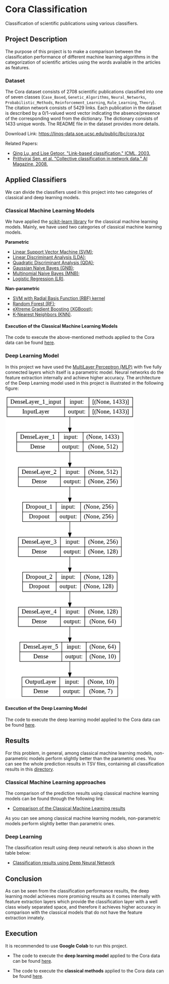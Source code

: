 # Cora Classification
Classification of scientific publications using various classifiers.

## Project Description

The purpose of this project is to make a comparison between the classification performance of different machine learning algorithms in the categorization of scientific articles using the words available in the articles as features.

### Dataset
The Cora dataset consists of 2708 scientific publications classified into one of seven classes (`Case_Based`, `Genetic_Algorithms`, `Neural_Networks`, `Probabilistic_Methods`, `Reinforcement_Learning`, `Rule_Learning`, `Theory`). The citation network consists of 5429 links. Each publication in the dataset is described by a 0/1-valued word vector indicating the absence/presence of the corresponding word from the dictionary. The dictionary consists of 1433 unique words. The README file in the dataset provides more details.

Download Link: https://linqs-data.soe.ucsc.edu/public/lbc/cora.tgz

Related Papers:
- [Qing Lu, and Lise Getoor. "Link-based classification." ICML, 2003.](https://linqspub.soe.ucsc.edu/basilic/web/Publications/2003/lu:icml03/)
- [Prithviraj Sen, et al. "Collective classification in network data." AI Magazine, 2008.](https://linqspub.soe.ucsc.edu/basilic/web/Publications/2008/sen:aimag08/)


## Applied Classifiers

We can divide the classifiers used in this project into two categories of classical and deep learning models.

### Classical Machine Learning Models
We have applied the [scikit-learn library](https://scikit-learn.org/stable/) for the classical machine learning models. Mainly, we have used two categories of classical machine learning models.

**Parametric**
*	[Linear Support Vector Machine (SVM)](https://scikit-learn.org/stable/modules/generated/sklearn.svm.LinearSVC.html);
* [Linear Discriminant Analysis (LDA)](https://scikit-learn.org/stable/modules/generated/sklearn.discriminant_analysis.LinearDiscriminantAnalysis.html);
* [Quadratic Discriminant Analysis (QDA)](https://scikit-learn.org/0.16/modules/generated/sklearn.qda.QDA.html);
* [Gaussian Naive Bayes (GNB)](https://scikit-learn.org/stable/modules/generated/sklearn.naive_bayes.GaussianNB.html);
* [Multinomial Naive Bayes (MNB)](https://scikit-learn.org/stable/modules/generated/sklearn.naive_bayes.MultinomialNB.html);
* [Logistic Regression (LR)](https://scikit-learn.org/stable/modules/generated/sklearn.linear_model.LogisticRegression.html).

**Nan-parametric**
* [SVM with Radial Basis Function (RBF) kernel](https://scikit-learn.org/stable/auto_examples/svm/plot_rbf_parameters.html)
* [Random Forest (RF)](https://scikit-learn.org/stable/modules/generated/sklearn.ensemble.RandomForestClassifier.html);
* [eXtreme Gradient Boosting (XGBoost)](https://scikit-learn.org/stable/modules/generated/sklearn.ensemble.GradientBoostingClassifier.html);
* [K-Nearest Neighbors (KNN)](https://scikit-learn.org/stable/modules/generated/sklearn.neighbors.KNeighborsClassifier.html).

#### Execution of the Classical Machine Learning Models

The code to execute the above-mentioned methods applied to the Cora data can be found [here](https://github.com/splendidcomputer/cora_project/blob/main/Cora_Classification_ClassicML.ipynb).

### Deep Learning Model
In this project we have used the [MultiLayer Perceptron (MLP)](https://keras.io/examples/vision/mlp_image_classification/) with five fully connected layers which itself is a parametric model.
Neural networks do the feature extraction internally and achieve higher accuracy. The architecture of the Deep Learning model used in this project is illustrated in the following figure:


 ![alt text](https://github.com/splendidcomputer/cora_project/blob/main/model_plot.png)
 
 
 #### Execution of the Deep Learning Model
 The code to execute the deep learning model applied to the Cora data can be found [here](https://github.com/splendidcomputer/cora_project/blob/main/Cora_Classification_NN.ipynb).
 
## Results

For this problem, in general, among classical machine learning models, non-parametric models perform slightly better than the parametric ones.
You can see the whole prediction results in TSV files, containing all classification results in this [directory](https://github.com/splendidcomputer/cora_project/tree/main/Prediction_Results).

### Classical Machine Learning approaches

The comparison of the prediction results using classical machine learning models can be found through the following link:

* [Comparison of the Classical Machine Learning results](https://github.com/splendidcomputer/cora_project/blob/main/Prediction_Results/ML_Test_ACC.tsv)

As you can see among classical machine learning models, non-parametric models perform slightly better than parametric ones.

### Deep Learning

The classification result using deep neural network is also shown in the table below:

* [Classification results using Deep Neural Network](https://github.com/splendidcomputer/cora_project/blob/main/Prediction_Results/NN_Test_ACC.tsv)

## Conclusion

As can be seen from the classification performance results, the deep learning model achieves more promising results as it comes internally with feature extraction layers which provide the classification layer with a well class wisely separated space, and therefore it achieves higher accuracy in comparison with the classical models that do not have the feature extraction innately.

## Execution

It is recommended to use __Google Colab__ to run this project.

* The code to execute the __deep learning model__ applied to the Cora data can be found [here](https://github.com/splendidcomputer/cora_project/blob/main/Cora_Classification_NN.ipynb).

* The code to execute the __classical methods__ applied to the Cora data can be found [here](https://github.com/splendidcomputer/cora_project/blob/main/Cora_Classification_ClassicML.ipynb).
